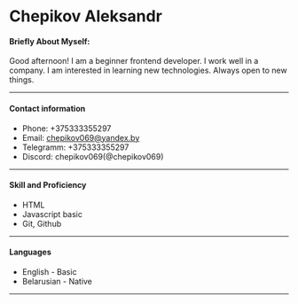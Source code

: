 # **Chepikov Aleksandr** 

#### **Briefly About Myself:**  
Good afternoon! I am a beginner frontend developer. I work well in a company. I am interested in learning new technologies. Always open to new things.  

***

#### **Contact information**  
* Phone: +375333355297  
* Email: chepikov069@yandex.by  
* Telegramm: +375333355297  
* Discord: chepikov069(@chepikov069)  

***

#### **Skill and Proficiency**  
* HTML  
* Javascript basic  
* Git, Github  

***

#### **Languages**  
* English - Basic  
* Belarusian - Native  

***
